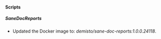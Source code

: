 
#### Scripts
##### SaneDocReports
- Updated the Docker image to: *demisto/sane-doc-reports:1.0.0.24118*.

